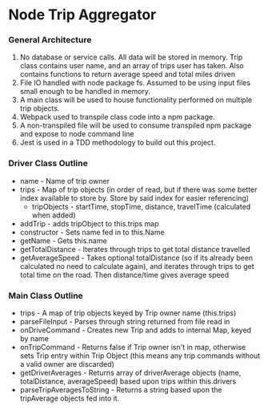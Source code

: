 # Node Trip Aggregator

### General Architecture
1. No database or service calls. All data will be stored in memory. Trip class contains user name, and an array of trips user has taken. Also contains functions to return average speed and total miles driven
2. File IO handled with node package fs. Assumed to be using input files small enough to be handled in memory.
3. A main class will be used to house functionality performed on multiple trip objects.
4. Webpack used to transpile class code into a npm package. 
5. A non-transpiled file will be used to consume transpiled npm package and expose to node command line
6. Jest is used in a TDD methodology to build out this project.

### Driver Class Outline
* name - Name of trip owner
* trips - Map of trip objects (in order of read, but if there was some better index available to store by. Store by said index for easier referencing)
  * tripObjects - startTime, stopTime, distance, travelTime (calculated when added)
* addTrip - adds tripObject to this.trips map
* constructor - Sets name fed in to this.Name
* getName - Gets this.name
* getTotalDistance - Iterates through trips to get total distance travelled
* getAverageSpeed - Takes optional totalDistance (so if its already been calculated no need to calculate again), and iterates through trips to get total time on the road. Then distance/time gives average speed

### Main Class Outline
* trips - A map of trip objects keyed by Trip owner name (this.trips)
* parseFileInput - Parses through string returned from file read in
* onDriveCommand - Creates new Trip and adds to internal Map, keyed by name
* onTripCommand - Returns false if Trip owner isn't in map, otherwise sets Trip entry within Trip Object (this means any trip commands without a valid owner are discarded)
* getDriverAverages - Returns array of driverAverage objects (name, totalDistance, averageSpeed) based upon trips within this.drivers
* parseTripAveragesToString - Returns a string based upon the tripAverage objects fed into it. 
